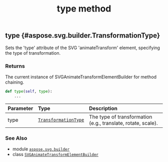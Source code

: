 ﻿---
title: type method
second_title: Aspose.SVG for Python via .NET API References
description: 
type: docs
weight: 50
url: /python-net/aspose.svg.builder/svganimatetransformelementbuilder/type/
is_root: false
---

## type {#aspose.svg.builder.TransformationType}

Sets the 'type' attribute of the SVG 'animateTransform' element, specifying the type of transformation.


### Returns 


The current instance of SVGAnimateTransformElementBuilder for method chaining.


```python
def type(self, type):
    ...
```


| Parameter | Type | Description |
| :- | :- | :- |
| type | [`TransformationType`](/svg/python-net/aspose.svg.builder/transformationtype) | The type of transformation (e.g., translate, rotate, scale). |



### See Also
* module [`aspose.svg.builder`](../../)
* class [`SVGAnimateTransformElementBuilder`](/svg/python-net/aspose.svg.builder/svganimatetransformelementbuilder)
